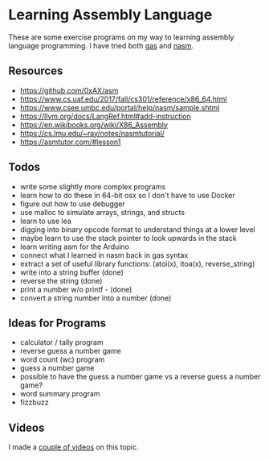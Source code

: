 # Learning Assembly Language

These are some exercise programs on my way to learning assembly language
programming. I have tried both [gas](https://en.wikibooks.org/wiki/X86_Assembly/GAS_Syntax) and [nasm](https://www.nasm.us/).

## Resources

* https://github.com/0xAX/asm
* https://www.cs.uaf.edu/2017/fall/cs301/reference/x86_64.html
* https://www.csee.umbc.edu/portal/help/nasm/sample.shtml
* https://llvm.org/docs/LangRef.html#add-instruction
* https://en.wikibooks.org/wiki/X86_Assembly
* https://cs.lmu.edu/~ray/notes/nasmtutorial/
* https://asmtutor.com/#lesson1

## Todos

* write some slightly more complex programs
* learn how to do these in 64-bit osx so I don't have to use Docker
* figure out how to use debugger
* use malloc to simulate arrays, strings, and structs
* learn to use lea
* digging into binary opcode format to understand things at a lower level
* maybe learn to use the stack pointer to look upwards in the stack
* learn writing asm for the Arduino
* connect what I learned in nasm back in gas syntax
* extract a set of useful library functions: (atoi(x), itoa(x), reverse_string)
* write into a string buffer (done)
* reverse the string (done)
* print a number w/o printf - (done)
* convert a string number into a number (done)

## Ideas for Programs

* calculator / tally program
* reverse guess a number game
* word count (wc) program
* guess a number game
* possible to have the guess a number game vs a reverse guess a number game?
* word summary program
* fizzbuzz

## Videos

I made a [couple of videos](https://www.youtube.com/playlist?list=PLSq9OFrD2Q3DCb7dxmvVudikqDeQW8tNL) on this topic.
